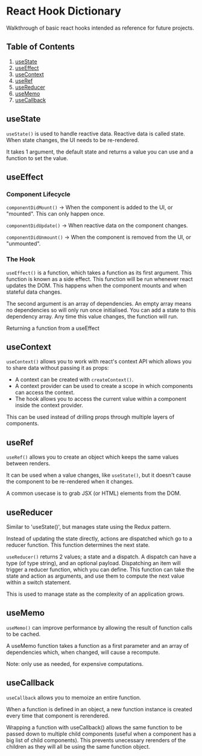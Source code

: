 # React Hook Dictionary

Walkthrough of basic react hooks intended as reference for future projects.


## Table of Contents
1. [useState](#useState)
2. [useEffect](#useEffect)
3. [useContext](#useContext)
4. [useRef](#useRef)
5. [useReducer](#useReducer)
6. [useMemo](#useMemo)
7. [useCallback](#useCallback)

## useState

`useState()` is used to handle reactive data. Reactive data is called state. When state changes, the UI needs to be re-rendered. 

It takes 1 argument, the default state and returns a value you can use and a function to set the value. 

## useEffect

### Component Lifecycle

`componentDidMount()` -> When the component is added to the UI, or "mounted". This can only happen once. 

`componentDidUpdate()` -> When reactive data on the component changes. 

`componentDidUnmount()` -> When the component is removed from the UI, or "unmounted".

### The Hook

`useEffect()` is a function, which takes a function as its first argument. This function is known as a side effect. This function will be run whenever react updates the DOM. This happens when the component mounts and when stateful data changes.

The second argument is an array of dependencies. An empty array means no dependencies so will only run once initialised. You can add a state to this dependency array. Any time this value changes, the function will run. 

Returning a function from a useEffect

## useContext

`useContext()` allows you to work with react's context API which allows you to share data without passing it as props:

- A context can be created with `createContext()`.
- A context provider can be used to create a scope in which components can access the context. 
- The hook allows you to access the current value within a component inside the context provider. 

This can be used instead of drilling props through multiple layers of components. 

## useRef
`useRef()` allows you to create an object which keeps the same values between renders. 

It can be used when a value changes, like `useState()`, but it doesn't cause the component to be re-rendered when it changes. 

A common usecase is to grab JSX (or HTML) elements from the DOM. 

## useReducer
Similar to 'useState()', but manages state using the Redux pattern. 

Instead of updating the state directly, actions are dispatched which go to a reducer function. This function determines the next state. 

`useReducer()` returns 2 values; a state and a dispatch. A dispatch can have a type (of type string), and an optional payload. Dispatching an item will trigger a reducer function, which you can define. This function can take the state and action as arguments, and use them to compute the next value within a switch statement. 

This is used to manage state as the complexity of an application grows. 

## useMemo
`useMemo()` can improve performance by allowing the result of function calls to be cached. 

A useMemo function takes a function as a first parameter and an array of dependencies which, when changed, will cause a recompute. 

Note: only use as needed, for expensive computations. 

## useCallback
`useCallback` allows you to memoize an entire function. 

When a function is defined in an object, a new function instance is created every time that component is rerendered. 

Wrapping a function with useCallback() allows the same function to be passed down to multiple child components (useful when a component has a big list of child components). This prevents unecessary rerenders of the children as they will all be using the same function object. 

